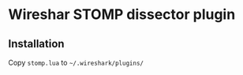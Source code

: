 Wireshar STOMP dissector plugin
===============================

## Installation
Copy `stomp.lua` to `~/.wireshark/plugins/`

